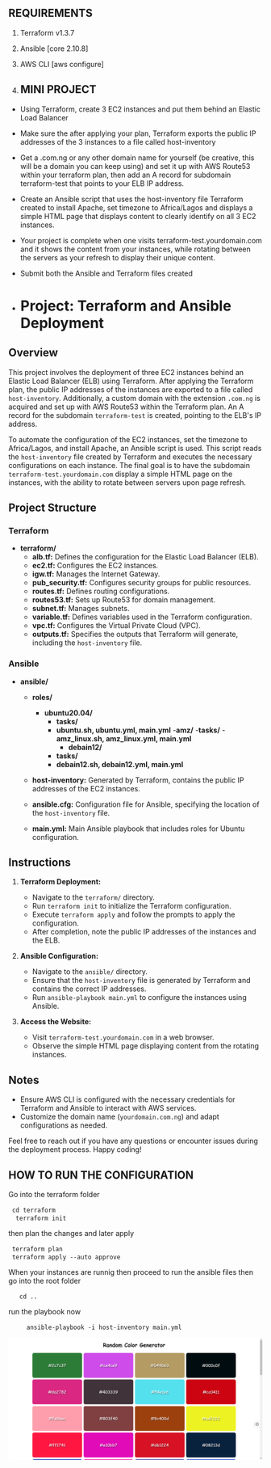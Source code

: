 ## REQUIREMENTS

1. Terraform v1.3.7
2. Ansible [core 2.10.8]
3. AWS CLI [aws configure]

4. ## MINI PROJECT

- Using Terraform, create 3 EC2 instances and put them behind an Elastic Load Balancer
- Make sure the after applying your plan, Terraform exports the public IP addresses of the 3 instances to a file called host-inventory
- Get a .com.ng or any other domain name for yourself (be creative, this will be a domain you can keep using) and set it up with AWS Route53 within your terraform plan, then add an A record for subdomain terraform-test that points to your ELB IP address.
- Create an Ansible script that uses the host-inventory file Terraform created to install Apache, set timezone to Africa/Lagos and displays a simple HTML page that displays content to clearly identify on all 3 EC2 instances.
- Your project is complete when one visits terraform-test.yourdomain.com and it shows the content from your instances, while rotating between the servers as your refresh to display their unique content.
- Submit both the Ansible and Terraform files created

- # Project: Terraform and Ansible Deployment

## Overview

This project involves the deployment of three EC2 instances behind an Elastic Load Balancer (ELB) using Terraform. After applying the Terraform plan, the public IP addresses of the instances are exported to a file called `host-inventory`. Additionally, a custom domain with the extension `.com.ng` is acquired and set up with AWS Route53 within the Terraform plan. An A record for the subdomain `terraform-test` is created, pointing to the ELB's IP address.

To automate the configuration of the EC2 instances, set the timezone to Africa/Lagos, and install Apache, an Ansible script is used. This script reads the `host-inventory` file created by Terraform and executes the necessary configurations on each instance. The final goal is to have the subdomain `terraform-test.yourdomain.com` display a simple HTML page on the instances, with the ability to rotate between servers upon page refresh.

## Project Structure

### Terraform

- **terraform/**
  - **alb.tf:** Defines the configuration for the Elastic Load Balancer (ELB).
  - **ec2.tf:** Configures the EC2 instances.
  - **igw.tf:** Manages the Internet Gateway.
  - **pub_security.tf:** Configures security groups for public resources.
  - **routes.tf:** Defines routing configurations.
  - **routes53.tf:** Sets up Route53 for domain management.
  - **subnet.tf:** Manages subnets.
  - **variable.tf:** Defines variables used in the Terraform configuration.
  - **vpc.tf:** Configures the Virtual Private Cloud (VPC).
  - **outputs.tf:** Specifies the outputs that Terraform will generate, including the `host-inventory` file.

### Ansible

- **ansible/**
  - **roles/**
    - **ubuntu20.04/**
      - **tasks/**
      -  **ubuntu.sh, ubuntu.yml, main.yml**
      -**amz/**
         -**tasks/**
            -**amz_linux.sh, amz_linux.yml, main.yml**
          - **debain12/**
      - **tasks/**
      -  **debain12.sh, debain12.yml, main.yml**
         
           
  - **host-inventory:** Generated by Terraform, contains the public IP addresses of the EC2 instances.
  - **ansible.cfg:** Configuration file for Ansible, specifying the location of the `host-inventory` file.
  - **main.yml:** Main Ansible playbook that includes roles for Ubuntu configuration.

## Instructions

1. **Terraform Deployment:**
   - Navigate to the `terraform/` directory.
   - Run `terraform init` to initialize the Terraform configuration.
   - Execute `terraform apply` and follow the prompts to apply the configuration.
   - After completion, note the public IP addresses of the instances and the ELB.

2. **Ansible Configuration:**
   - Navigate to the `ansible/` directory.
   - Ensure that the `host-inventory` file is generated by Terraform and contains the correct IP addresses.
   - Run `ansible-playbook main.yml` to configure the instances using Ansible.

3. **Access the Website:**
   - Visit `terraform-test.yourdomain.com` in a web browser.
   - Observe the simple HTML page displaying content from the rotating instances.

## Notes
- Ensure AWS CLI is configured with the necessary credentials for Terraform and Ansible to interact with AWS services.
- Customize the domain name (`yourdomain.com.ng`) and adapt configurations as needed.

Feel free to reach out if you have any questions or encounter issues during the deployment process. Happy coding!

## HOW TO RUN THE CONFIGURATION

Go into the terraform folder 

 ```
  cd terraform
   terraform init 
 ```

then plan the changes
and later apply 

```
 terraform plan
 terraform apply --auto approve
```

When your instances are runnig then proceed to run the ansible files then go into the root folder 

```
   cd ..
```

run the playbook now 


 ```
      ansible-playbook -i host-inventory main.yml
```
 
  ![Random Color Generator](Random%20Color%20Generator.png)


